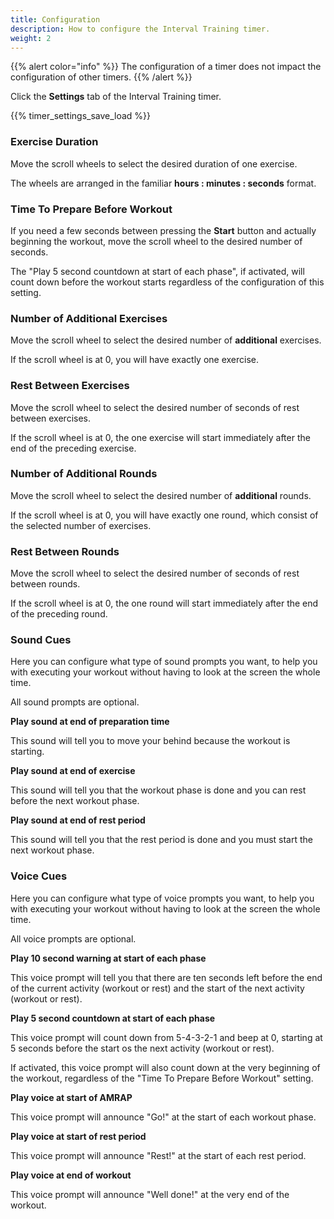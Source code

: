 ```yaml
---
title: Configuration
description: How to configure the Interval Training timer.
weight: 2
---
```


{{% alert  color="info" %}}
The configuration of a timer does not impact the configuration of other
timers.
{{% /alert %}}

Click the **Settings** tab of the Interval Training timer.

{{% timer_settings_save_load %}}

### **Exercise Duration**

Move the scroll wheels to select the desired duration of one exercise.

The wheels are arranged in the familiar **hours : minutes : seconds** format.

### **Time To Prepare Before Workout**

If you need a few seconds between pressing the **Start** button and actually
beginning the workout, move the scroll wheel to the desired number of seconds.

The "Play 5 second countdown at start of each phase", if activated, will count
down before the workout starts regardless of the configuration of this setting.

### **Number of Additional Exercises**

Move the scroll wheel to select the desired number of **additional** exercises.

If the scroll wheel is at 0, you will have exactly one exercise.

### **Rest Between Exercises**

Move the scroll wheel to select the desired number of seconds of rest between
exercises.

If the scroll wheel is at 0, the one exercise will start immediately after
the end of the preceding exercise.

### **Number of Additional Rounds**

Move the scroll wheel to select the desired number of **additional** rounds.

If the scroll wheel is at 0, you will have exactly one round, which consist of 
the selected number of exercises.

### **Rest Between Rounds**

Move the scroll wheel to select the desired number of seconds of rest between
rounds.

If the scroll wheel is at 0, the one round will start immediately after
the end of the preceding round.

### **Sound Cues**

Here you can configure what type of sound prompts you want, to help you with
executing your workout without having to look at the screen the whole time.

All sound prompts are optional.

**Play sound at end of preparation time**

This sound will tell you to move your behind because the workout is starting.

**Play sound at end of exercise**

This sound will tell you that the workout phase is done and you can rest before
the next workout phase.

**Play sound at end of rest period**

This sound will tell you that the rest period is done and you must start the
next workout phase.

### **Voice Cues**

Here you can configure what type of voice prompts you want, to help you with
executing your workout without having to look at the screen the whole time.

All voice prompts are optional.

**Play 10 second warning at start of each phase**

This voice prompt will tell you that there are ten seconds left before the end
of the current activity (workout or rest) and the start of the next activity
(workout or rest).

**Play 5 second countdown at start of each phase**

This voice prompt will count down from 5-4-3-2-1 and beep at 0, starting at 5
seconds before the start os the next activity (workout or rest).

If activated, this voice prompt will also count down at the very beginning of
the workout, regardless of the "Time To Prepare Before Workout" setting.

**Play voice at start of AMRAP**

This voice prompt will announce "Go!" at the start of each workout phase.

**Play voice at start of rest period**

This voice prompt will announce "Rest!" at the start of each rest period.

**Play voice at end of workout**

This voice prompt will announce "Well done!" at the very end of the workout.
